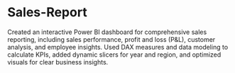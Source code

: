 # Sales-Report
Created an interactive Power BI dashboard for comprehensive sales reporting, including sales performance, profit and loss (P&amp;L), customer analysis, and employee insights. Used DAX measures and data modeling to calculate KPIs, added dynamic slicers for year and region, and optimized visuals for clear business insights.
